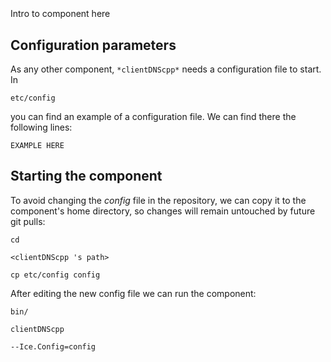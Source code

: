 ```
```
#
``` clientDNScpp
```
Intro to component here


## Configuration parameters
As any other component,
``` *clientDNScpp* ```
needs a configuration file to start. In

    etc/config

you can find an example of a configuration file. We can find there the following lines:

    EXAMPLE HERE

    
## Starting the component
To avoid changing the *config* file in the repository, we can copy it to the component's home directory, so changes will remain untouched by future git pulls:

    cd

``` <clientDNScpp 's path> ```

    cp etc/config config
    
After editing the new config file we can run the component:

    bin/

```clientDNScpp ```

    --Ice.Config=config
